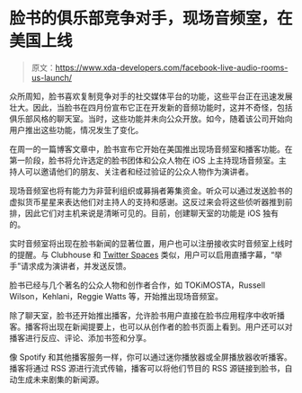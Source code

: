 # 脸书的俱乐部竞争对手，现场音频室，在美国上线

> 原文：<https://www.xda-developers.com/facebook-live-audio-rooms-us-launch/>

众所周知，脸书喜欢复制竞争对手的社交媒体平台的功能，这些平台正在迅速发展壮大。因此，当脸书在四月份宣布它正在开发新的音频功能时，这并不奇怪，包括俱乐部风格的聊天室。当时，这些功能并未向公众开放。如今，随着该公司开始向用户推出这些功能，情况发生了变化。

在周一的一篇博客文章中，脸书宣布它开始在美国推出现场音频室和播客功能。在第一阶段，脸书将允许选定的脸书团体和公众人物在 iOS 上主持现场音频室。主持人可以邀请他们的朋友、关注者和经过验证的公众人物作为演讲者。

现场音频室也将有能力为非营利组织或募捐者筹集资金。听众可以通过发送脸书的虚拟货币星星来表达他们对主持人的支持和感谢。这反过来会将这些侦听器推到前排，因此它们对主机来说是清晰可见的。目前，创建聊天室的功能是 iOS 独有的。

实时音频室将出现在脸书新闻的显著位置，用户也可以注册接收实时音频室上线时的提醒。与 Clubhouse 和 [Twitter Spaces](https://www.xda-developers.com/twitter-spaces-600-followers-host/) 类似，用户可以启用直播字幕，“举手”请求成为演讲者，并发送反馈。

脸书已经与几个著名的公众人物和创作者合作，如 TOKiMOSTA，Russell Wilson，Kehlani，Reggie Watts 等，开始推出现场音频室。

除了聊天室，脸书还开始推出播客，允许脸书用户直接在脸书应用程序中收听播客。播客将出现在新闻提要上，也可以从创作者的脸书页面上看到。用户还可以对播客进行反应、评论、添加书签和分享。

像 Spotify 和其他播客服务一样，你可以通过迷你播放器或全屏播放器收听播客。播客将通过 RSS 源进行流式传输，播客可以将他们节目的 RSS 源链接到脸书，自动生成未来剧集的新闻源。